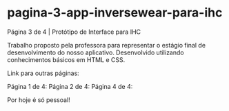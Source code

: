 # pagina-3-app-inversewear-para-ihc

Página 3 de 4 | Protótipo de Interface para IHC

Trabalho proposto pela professora para representar o estágio final de desenvolvimento do nosso aplicativo. Desenvolvido utilizando conhecimentos básicos em HTML e CSS.

Link para outras páginas:

Página 1 de 4:
Página 2 de 4:
Página 4 de 4:

Por hoje é só pessoal!
